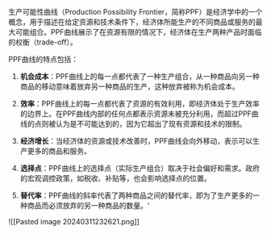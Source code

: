生产可能性曲线（Production Possibility Frontier，简称PPF）是经济学中的一个概念，用于描述在给定资源和技术条件下，经济体所能生产的不同商品或服务的最大可能组合。PPF曲线展示了在资源有限的情况下，经济体在生产两种产品时面临的权衡（trade-off）。

PPF曲线的特点包括：

1. **机会成本**：PPF曲线上的每一点都代表了一种生产组合，从一种商品向另一种商品的移动意味着放弃另一种商品的生产，这种放弃被称为机会成本。
    
2. **效率**：PPF曲线上的每一点都代表了资源的有效利用，即经济体处于生产效率的边界上。在PPF曲线内部的任何点都表示资源未被充分利用，而超过PPF曲线的点则被认为是不可能达到的，因为它超出了现有资源和技术的限制。
    
3. **经济增长**：当经济体的资源或技术改善时，PPF曲线会向外移动，表示可以生产更多的商品和服务。
    
4. **选择点**：PPF曲线上的选择点（实际生产组合）取决于社会偏好和需求。政府的宏观调控政策，如税收、补贴等，也会影响选择点的位置。
    
5. **替代率**：PPF曲线的斜率代表了两种商品之间的替代率，即为了生产更多的一种商品而必须放弃的另一种商品的数量。‘

![[Pasted image 20240311232621.png]]